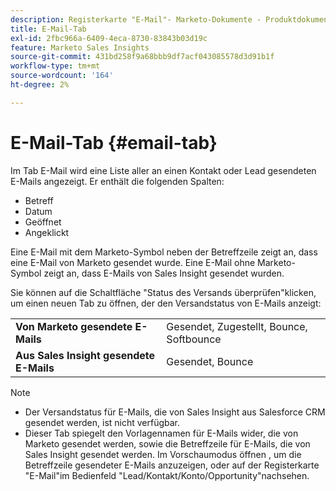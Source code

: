 ```yaml
---
description: Registerkarte "E-Mail"- Marketo-Dokumente - Produktdokumentation
title: E-Mail-Tab
exl-id: 2fbc966a-6409-4eca-8730-83843b03d19c
feature: Marketo Sales Insights
source-git-commit: 431bd258f9a68bbb9df7acf043085578d3d91b1f
workflow-type: tm+mt
source-wordcount: '164'
ht-degree: 2%

---
```


# E-Mail-Tab {#email-tab}

Im Tab E-Mail wird eine Liste aller an einen Kontakt oder Lead gesendeten E-Mails angezeigt. Er enthält die folgenden Spalten:

* Betreff
* Datum
* Geöffnet
* Angeklickt

Eine E-Mail mit dem Marketo-Symbol neben der Betreffzeile zeigt an, dass eine E-Mail von Marketo gesendet wurde. Eine E-Mail ohne Marketo-Symbol zeigt an, dass E-Mails von Sales Insight gesendet wurden.

Sie können auf die Schaltfläche &quot;Status des Versands überprüfen&quot;klicken, um einen neuen Tab zu öffnen, der den Versandstatus von E-Mails anzeigt:

<table> 
 <tbody>
  <tr>
   <td><strong>Von Marketo gesendete E-Mails</strong></td>
   <td>Gesendet, Zugestellt, Bounce, Softbounce</td>
  </tr>
  <tr>
   <td><strong>Aus Sales Insight gesendete E-Mails</strong></td>
   <td>Gesendet, Bounce</td>
  </tr>
 </tbody>
</table>

>[!NOTE]
>
>* Der Versandstatus für E-Mails, die von Sales Insight aus Salesforce CRM gesendet werden, ist nicht verfügbar.
>* Dieser Tab spiegelt den Vorlagennamen für E-Mails wider, die von Marketo gesendet werden, sowie die Betreffzeile für E-Mails, die von Sales Insight gesendet werden. Im Vorschaumodus öffnen , um die Betreffzeile gesendeter E-Mails anzuzeigen, oder auf der Registerkarte &quot;E-Mail&quot;im Bedienfeld &quot;Lead/Kontakt/Konto/Opportunity&quot;nachsehen.
